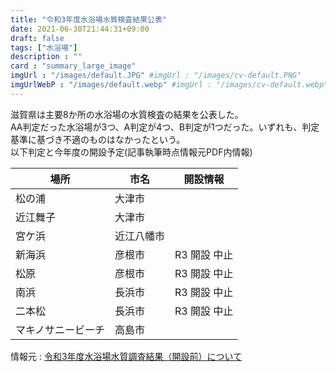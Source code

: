 ```yaml
---
title: "令和3年度水浴場水質検査結果公表"
date: 2021-06-30T21:44:31+09:00
draft: false
tags: ["水浴場"]
description : ""
card : "summary_large_image"
imgUrl : "/images/default.JPG" #imgUrl : "/images/cv-default.PNG"
imgUrlWebP : "/images/default.webp" #imgUrl : "/images/cv-default.webp"
---
```

滋賀県は主要8か所の水浴場の水質検査の結果を公表した。  
AA判定だった水浴場が3つ、A判定が4つ、B判定が1つだった。いずれも、判定基準に基づき不適のものはなかったという。  
以下判定と今年度の開設予定(記事執筆時点情報元PDF内情報)

|場所|市名|開設情報|
|-----|-----|-----|
|松の浦|大津市||
|近江舞子|大津市||
|宮ケ浜|近江八幡市||
|新海浜|彦根市|R3 開設 中止|
|松原|彦根市|R3 開設 中止|
|南浜|長浜市|R3 開設 中止|
|二本松|長浜市|R3 開設 中止|
|マキノサニービーチ|高島市||

情報元 : [令和3年度水浴場水質調査結果（開設前）について](https://www.pref.shiga.lg.jp/kensei/koho/e-shinbun/oshirase/319543.html)